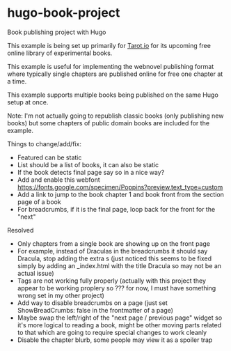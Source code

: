 # hugo-book-project
Book publishing project with Hugo

This example is being set up primarily for [Tarot.io](https://www.tarot.io/) for its upcoming free online library of experimental books.

This example is useful for implementing the webnovel publishing format where typically single chapters are published online for free one chapter at a time.

This example supports multiple books being published on the same Hugo setup at once.

Note: I'm not actually going to republish classic books (only publishing new books) but some chapters of public domain books are included for the example.

Things to change/add/fix:

* Featured can be static
* List should be a list of books, it can also be static
* If the book detects final page say so in a nice way?
* Add and enable this webfont https://fonts.google.com/specimen/Poppins?preview.text_type=custom
* Add a link to jump to the book chapter 1 and book front from the section page of a book
* For breadcrumbs, if it is the final page, loop back for the front for the "next"


Resolved

* Only chapters from a single book are showing up on the front page
* For example, instead of Draculas in the breadcrumbs it should say Dracula, stop adding the extra s (just noticed this seems to be fixed simply by adding an _index.html with the title Dracula so may not be an actual issue)
* Tags are not working fully properly (actually with this project they appear to be working proplery so ??? for now, I must have something wrong set in my other project)
* Add way to disable breadcrumbs on a page (just set ShowBreadCrumbs: false in the frontmatter of a page)
* Maybe swap the left/right of the "next page / previous page" widget so it's more logical to reading a book, might be other moving parts related to that which are going to require special changes to work cleanly
* Disable the chapter blurb, some people may view it as a spoiler trap